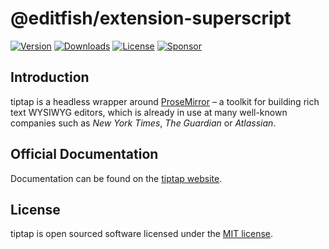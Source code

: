 # @editfish/extension-superscript
[![Version](https://img.shields.io/npm/v/@editfish/extension-superscript.svg?label=version)](https://www.npmjs.com/package/@editfish/extension-superscript)
[![Downloads](https://img.shields.io/npm/dm/@editfish/extension-superscript.svg)](https://npmcharts.com/compare/tiptap?minimal=true)
[![License](https://img.shields.io/npm/l/@editfish/extension-superscript.svg)](https://www.npmjs.com/package/@editfish/extension-superscript)
[![Sponsor](https://img.shields.io/static/v1?label=Sponsor&message=%E2%9D%A4&logo=GitHub)](https://github.com/sponsors/ueberdosis)

## Introduction
tiptap is a headless wrapper around [ProseMirror](https://ProseMirror.net) – a toolkit for building rich text WYSIWYG editors, which is already in use at many well-known companies such as *New York Times*, *The Guardian* or *Atlassian*.

## Official Documentation
Documentation can be found on the [tiptap website](https://tiptap.dev).

## License
tiptap is open sourced software licensed under the [MIT license](https://github.com/ueberdosis/tiptap/blob/main/LICENSE.md).
